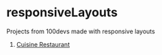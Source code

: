 # responsiveLayouts
Projects from 100devs made with responsive layouts
1) [Cuisine Restaurant](https://jcruzcode.github.io/responsiveLayouts/restaurant/index.html)
